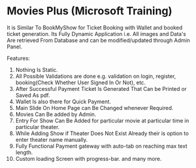 # Movies Plus (Microsoft Training)
It is Similar To BookMyShow for Ticket Booking with Wallet and booked ticket generation.
Its Fully Dynamic Application i.e. All images and Data's Are retrieved From Database and can be modified/updated through Admin Panel.  

Features: 
1. Nothing Is Static. 
2. All Possible Validations are done e.g. validation on login, register, booking(Check Whether User Signed In Or Not), etc. 
3. After Successful Payment Ticket Is Generated That Can be Printed or Saved As pdf. 
4. Wallet Is also there for Quick Payment. 
5. Main Slide On Home Page can Be Changed whenever Required. 
6. Movies Can Be added by Admin. 
7. Entry For Show Can Be Added for particular movie at particular time in particular theater. 
8. While Adding Show if Theater Does Not Exist Already their is option to enter theater name manually. 
9. Fully Functional Payment gateway with auto-tab on reaching max text length. 
10. Custom loading Screen with progress-bar. and many more.

